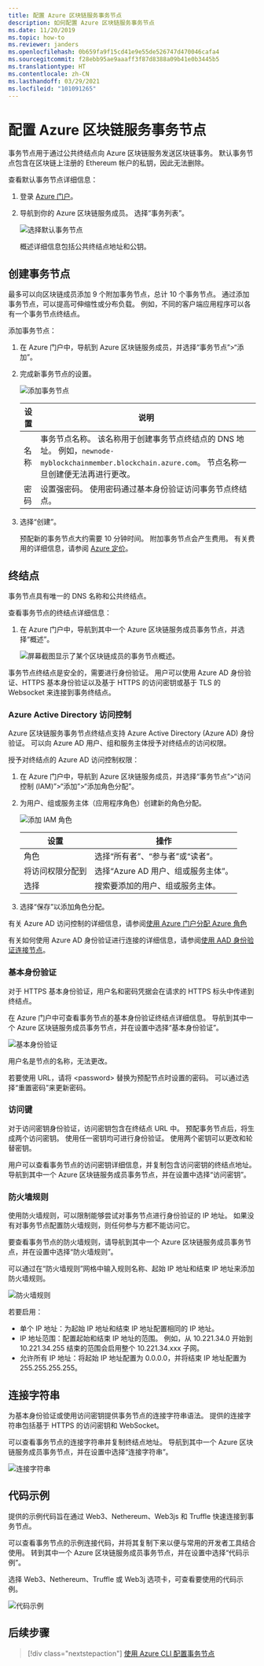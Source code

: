 ```yaml
---
title: 配置 Azure 区块链服务事务节点
description: 如何配置 Azure 区块链服务事务节点
ms.date: 11/20/2019
ms.topic: how-to
ms.reviewer: janders
ms.openlocfilehash: 0b659fa9f15cd41e9e55de526747d470046cafa4
ms.sourcegitcommit: f28ebb95ae9aaaff3f87d8388a09b41e0b3445b5
ms.translationtype: HT
ms.contentlocale: zh-CN
ms.lasthandoff: 03/29/2021
ms.locfileid: "101091265"
---
```

# <a name="configure-azure-blockchain-service-transaction-nodes"></a>配置 Azure 区块链服务事务节点

事务节点用于通过公共终结点向 Azure 区块链服务发送区块链事务。 默认事务节点包含在区块链上注册的 Ethereum 帐户的私钥，因此无法删除。

查看默认事务节点详细信息：

1. 登录 [Azure 门户](https://portal.azure.com)。
1. 导航到你的 Azure 区块链服务成员。 选择“事务列表”。

    ![选择默认事务节点](./media/configure-transaction-nodes/nodes.png)

    概述详细信息包括公共终结点地址和公钥。

## <a name="create-transaction-node"></a>创建事务节点

最多可以向区块链成员添加 9 个附加事务节点，总计 10 个事务节点。 通过添加事务节点，可以提高可伸缩性或分布负载。 例如，不同的客户端应用程序可以各有一个事务节点终结点。

添加事务节点：

1. 在 Azure 门户中，导航到 Azure 区块链服务成员，并选择“事务节点”>“添加”。
1. 完成新事务节点的设置。

    ![添加事务节点](./media/configure-transaction-nodes/add-node.png)

    | 设置 | 说明 |
    |---------|-------------|
    | 名称 | 事务节点名称。 该名称用于创建事务节点终结点的 DNS 地址。 例如，`newnode-myblockchainmember.blockchain.azure.com`。 节点名称一旦创建便无法再进行更改。 |
    | 密码 | 设置强密码。 使用密码通过基本身份验证访问事务节点终结点。

1. 选择“创建”。

    预配新的事务节点大约需要 10 分钟时间。 附加事务节点会产生费用。 有关费用的详细信息，请参阅 [Azure 定价](https://aka.ms/ABSPricing)。

## <a name="endpoints"></a>终结点

事务节点具有唯一的 DNS 名称和公共终结点。

查看事务节点的终结点详细信息：

1. 在 Azure 门户中，导航到其中一个 Azure 区块链服务成员事务节点，并选择“概述”。

    ![屏幕截图显示了某个区块链成员的事务节点概述。](./media/configure-transaction-nodes/endpoints.png)

事务节点终结点是安全的，需要进行身份验证。 用户可以使用 Azure AD 身份验证、HTTPS 基本身份验证以及基于 HTTPS 的访问密钥或基于 TLS 的 Websocket 来连接到事务终结点。

### <a name="azure-active-directory-access-control"></a>Azure Active Directory 访问控制

Azure 区块链服务事务节点终结点支持 Azure Active Directory (Azure AD) 身份验证。 可以向 Azure AD 用户、组和服务主体授予对终结点的访问权限。

授予对终结点的 Azure AD 访问控制权限：

1. 在 Azure 门户中，导航到 Azure 区块链服务成员，并选择“事务节点”>“访问控制 (IAM)”>“添加”>“添加角色分配”。
1. 为用户、组或服务主体（应用程序角色）创建新的角色分配。

    ![添加 IAM 角色](./media/configure-transaction-nodes/add-role.png)

    | 设置 | 操作 |
    |---------|-------------|
    | 角色 | 选择“所有者”、“参与者”或“读者”。
    | 将访问权限分配到 | 选择“Azure AD 用户、组或服务主体”。
    | 选择 | 搜索要添加的用户、组或服务主体。

1. 选择“保存”以添加角色分配。

有关 Azure AD 访问控制的详细信息，请参阅[使用 Azure 门户分配 Azure 角色](../../role-based-access-control/role-assignments-portal.md)

有关如何使用 Azure AD 身份验证进行连接的详细信息，请参阅[使用 AAD 身份验证连接节点](configure-aad.md)。

### <a name="basic-authentication"></a>基本身份验证

对于 HTTPS 基本身份验证，用户名和密码凭据会在请求的 HTTPS 标头中传递到终结点。

在 Azure 门户中可查看事务节点的基本身份验证终结点详细信息。 导航到其中一个 Azure 区块链服务成员事务节点，并在设置中选择“基本身份验证”。

![基本身份验证](./media/configure-transaction-nodes/basic.png)

用户名是节点的名称，无法更改。

若要使用 URL，请将 \<password\> 替换为预配节点时设置的密码。 可以通过选择“重置密码”来更新密码。

### <a name="access-keys"></a>访问键

对于访问密钥身份验证，访问密钥包含在终结点 URL 中。 预配事务节点后，将生成两个访问密钥。 使用任一密钥均可进行身份验证。 使用两个密钥可以更改和轮替密钥。

用户可以查看事务节点的访问密钥详细信息，并复制包含访问密钥的终结点地址。 导航到其中一个 Azure 区块链服务成员事务节点，并在设置中选择“访问密钥”。

### <a name="firewall-rules"></a>防火墙规则

使用防火墙规则，可以限制能够尝试对事务节点进行身份验证的 IP 地址。  如果没有对事务节点配置防火墙规则，则任何参与方都不能访问它。  

要查看事务节点的防火墙规则，请导航到其中一个 Azure 区块链服务成员事务节点，并在设置中选择“防火墙规则”。

可以通过在“防火墙规则”网格中输入规则名称、起始 IP 地址和结束 IP 地址来添加防火墙规则。

![防火墙规则](./media/configure-transaction-nodes/firewall-rules.png)

若要启用：

* 单个 IP 地址：为起始 IP 地址和结束 IP 地址配置相同的 IP 地址。
* IP 地址范围：配置起始和结束 IP 地址的范围。 例如，从 10.221.34.0 开始到 10.221.34.255 结束的范围会启用整个 10.221.34.xxx 子网。
* 允许所有 IP 地址：将起始 IP 地址配置为 0.0.0.0，并将结束 IP 地址配置为 255.255.255.255。

## <a name="connection-strings"></a>连接字符串

为基本身份验证或使用访问密钥提供事务节点的连接字符串语法。 提供的连接字符串包括基于 HTTPS 的访问密钥和 WebSocket。

可以查看事务节点的连接字符串并复制终结点地址。 导航到其中一个 Azure 区块链服务成员事务节点，并在设置中选择“连接字符串”。

![连接字符串](./media/configure-transaction-nodes/connection-strings.png)

## <a name="sample-code"></a>代码示例

提供的示例代码旨在通过 Web3、Nethereum、Web3js 和 Truffle 快速连接到事务节点。

可以查看事务节点的示例连接代码，并将其复制下来以便与常用的开发者工具结合使用。 转到其中一个 Azure 区块链服务成员事务节点，并在设置中选择“代码示例”。

选择 Web3、Nethereum、Truffle 或 Web3j 选项卡，可查看要使用的代码示例。

![代码示例](./media/configure-transaction-nodes/sample-code.png)

## <a name="next-steps"></a>后续步骤

> [!div class="nextstepaction"]
> [使用 Azure CLI 配置事务节点](manage-cli.md)

